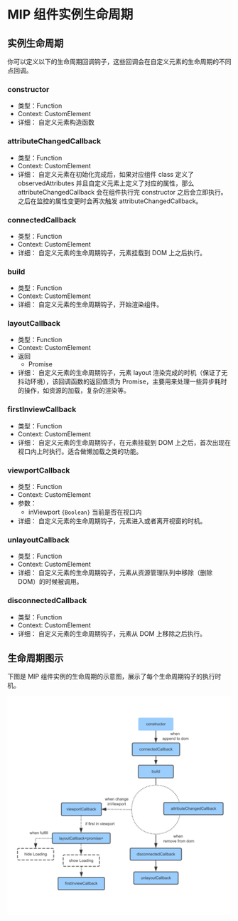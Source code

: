 # MIP 组件实例生命周期

## 实例生命周期

你可以定义以下的生命周期回调钩子，这些回调会在自定义元素的生命周期的不同点回调。

### constructor
- 类型：Function
- Context: CustomElement
- 详细：
    自定义元素构造函数

### attributeChangedCallback

- 类型：Function
- Context: CustomElement
- 详细：
    自定义元素在初始化完成后，如果对应组件 class 定义了 observedAttributes 并且自定义元素上定义了对应的属性，那么 attributeChangedCallback 会在组件执行完 constructor 之后会立即执行。之后在监控的属性变更时会再次触发 attributeChangedCallback。

### connectedCallback

- 类型：Function
- Context: CustomElement
- 详细：
    自定义元素的生命周期钩子，元素挂载到 DOM 上之后执行。

### build

- 类型：Function
- Context: CustomElement
- 详细：
    自定义元素的生命周期钩子，开始渲染组件。

### layoutCallback

- 类型：Function
- Context: CustomElement
- 返回
  - Promise
- 详细：
    自定义元素的生命周期钩子，元素 layout 渲染完成的时机（保证了无抖动环境），该回调函数的返回值须为 Promise，主要用来处理一些异步耗时的操作，如资源的加载，复杂的渲染等。

### firstInviewCallback

- 类型：Function
- Context: CustomElement
- 详细：
    自定义元素的生命周期钩子，在元素挂载到 DOM 上之后，首次出现在视口内上时执行。适合做懒加载之类的功能。

### viewportCallback

- 类型：Function
- Context: CustomElement
- 参数：
  - inViewport `{Boolean}` 当前是否在视口内
- 详细：
    自定义元素的生命周期钩子，元素进入或者离开视窗的时机。

### unlayoutCallback

- 类型：Function
- Context: CustomElement
- 详细：
    自定义元素的生命周期钩子，元素从资源管理队列中移除（删除 DOM）的时候被调用。

### disconnectedCallback

- 类型：Function
- Context: CustomElement
- 详细：
    自定义元素的生命周期钩子，元素从 DOM 上移除之后执行。

## 生命周期图示

下图是 MIP 组件实例的生命周期的示意图，展示了每个生命周期钩子的执行时机。

![MIP 组件生命周期](./images/life-cycle.png)
